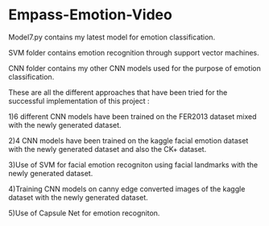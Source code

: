 # Empass-Emotion-Video


Model7.py contains my latest model for emotion classification.


SVM folder contains emotion recognition through support vector machines.


CNN folder contains my other CNN models used for the purpose of emotion classification.


These are all the different approaches that have been tried for the successful implementation of this project :

1)6 different CNN models have been trained on the FER2013 dataset mixed with the newly generated dataset.

2)4 CNN models have been trained on the kaggle facial emotion dataset with the newly generated dataset and also the CK+ dataset.

3)Use of SVM for facial emotion recogniton using facial landmarks with the newly generated dataset.

4)Training CNN models on canny edge converted images of the kaggle dataset with the newly generated dataset.

5)Use of Capsule Net for emotion recogniton.

